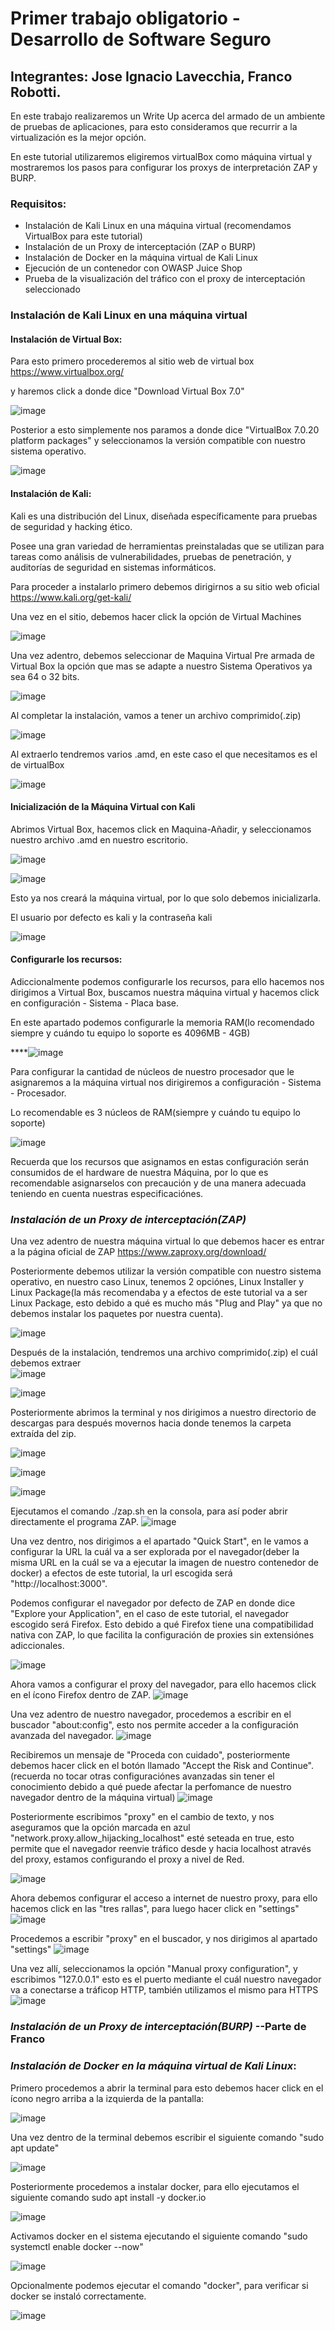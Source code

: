 # Primer trabajo obligatorio - Desarrollo de Software Seguro

## Integrantes: Jose Ignacio Lavecchia, Franco Robotti.

En este trabajo realizaremos un Write Up acerca del armado de un ambiente de pruebas de aplicaciones, para esto consideramos que recurrir a la virtualización es la mejor opción.

En este tutorial utilizaremos eligiremos virtualBox como máquina virtual y mostraremos los pasos para configurar los proxys de interpretación ZAP y BURP.

### **Requisitos:**

- Instalación de Kali Linux en una máquina virtual (recomendamos VirtualBox para este tutorial)
- Instalación de un Proxy de interceptación (ZAP o BURP)
- Instalación de Docker en la máquina virtual de Kali Linux
- Ejecución de un contenedor con OWASP Juice Shop
- Prueba de la visualización del tráfico con el proxy de interceptación seleccionado



### **Instalación de Kali Linux en una máquina virtual**

#### Instalación de Virtual Box:

Para esto primero procederemos al sitio web de virtual box https://www.virtualbox.org/

y haremos click a donde dice "Download Virtual Box 7.0"

![image](https://github.com/user-attachments/assets/b54df357-720f-4645-89ee-aca45c278339)

Posterior a esto simplemente nos paramos a donde dice "VirtualBox 7.0.20 platform packages"  y seleccionamos la versión compatible con nuestro sistema operativo.

![image](https://github.com/user-attachments/assets/87eaace4-8ac2-4355-8bfa-4841a304e53e)

#### Instalación de Kali:

Kali es una distribución del Linux, diseñada específicamente para pruebas de seguridad y hacking ético. 

Posee una gran variedad de herramientas preinstaladas que se utilizan para tareas como análisis de vulnerabilidades, pruebas de penetración, y auditorías de seguridad en sistemas informáticos.

Para proceder a instalarlo primero debemos dirigirnos a su sitio web oficial https://www.kali.org/get-kali/

Una vez en el sitio, debemos hacer click la opción de Virtual Machines

![image](https://github.com/user-attachments/assets/c376983f-c9d6-4a8a-988f-f0b18eaf67d0)

Una vez adentro, debemos seleccionar de Maquina Virtual Pre armada de Virtual Box la opción que mas se adapte a nuestro Sistema Operativos ya sea 64 o 32 bits.

![image](https://github.com/user-attachments/assets/41a9fcf1-3b18-4bd0-9d33-15b838ac71f2)

Al completar la instalación, vamos a tener un archivo comprimido(.zip) 

![image](https://github.com/user-attachments/assets/3de38dee-1fee-4a82-bf49-58392779c6bc)

Al extraerlo tendremos varios .amd, en este caso el que necesitamos es el de virtualBox

![image](https://github.com/user-attachments/assets/1d73b0f7-bcc7-46e1-acc2-67a8d45a619a)


#### Inicialización de la Máquina Virtual con Kali

Abrimos Virtual Box, hacemos click en Maquina-Añadir, y seleccionamos nuestro archivo .amd en nuestro escritorio.

![image](https://github.com/user-attachments/assets/700f8a62-cf46-4789-9885-c9087bbbf10e)

![image](https://github.com/user-attachments/assets/75ad4b8f-79a4-4729-a5dd-5968d55df335)


Esto ya nos creará la máquina virtual, por lo que solo debemos inicializarla.

El usuario por defecto es kali y la contraseña kali

![image](https://github.com/user-attachments/assets/d9792163-138c-4d7e-af2c-fd2f32984640)

#### Configurarle los recursos:

Adiccionalmente podemos configurarle los recursos, para ello hacemos nos dirigimos a Virtual Box, buscamos nuestra máquina virtual y hacemos click en  configuración - Sistema - Placa base.

En este apartado podemos configurarle la memoria RAM(lo recomendado siempre y cuándo tu equipo lo soporte es 4096MB - 4GB)

****![image](https://github.com/user-attachments/assets/db14a967-495d-4ac4-b3a4-a7fd1edb8c9a)

Para configurar la cantidad de núcleos de nuestro procesador que le asignaremos a la máquina virtual nos dirigiremos a  configuración - Sistema - Procesador.

Lo recomendable es 3 núcleos de RAM(siempre y cuándo tu equipo lo soporte)


![image](https://github.com/user-attachments/assets/a5a2ce64-952b-472a-8583-7867b312c61d)


Recuerda que los recursos que asignamos en estas configuración serán consumidos de el hardware de nuestra Máquina, por lo que es recomendable asignarselos con precaución y de una manera adecuada teniendo en cuenta nuestras especificaciónes.

### *Instalación de un Proxy de interceptación(ZAP)*
Una vez adentro de nuestra máquina virtual lo que debemos hacer es entrar a la página oficial de ZAP https://www.zaproxy.org/download/

Posteriormente debemos utilizar la versión compatible con nuestro sistema operativo, en nuestro caso Linux, tenemos 2 opciónes, Linux Installer y Linux Package(la más recomendaba y a efectos de este tutorial va a ser Linux Package, esto debido a qué es mucho más "Plug and Play" ya que no debemos instalar los paquetes por nuestra cuenta).

![image](https://github.com/user-attachments/assets/358b845e-9a91-4195-bfaf-7310fce10fa7) 

Después de la instalación, tendremos una archivo comprimido(.zip) el cuál debemos extraer <br>
![image](https://github.com/user-attachments/assets/d03cf32c-422f-4348-8be4-62c128599acc) 

![image](https://github.com/user-attachments/assets/f29a6a38-2fcf-45bd-9cb1-a36ee3b0d42d)

Posteriormente abrimos la terminal y nos dirigimos a nuestro directorio de descargas para después movernos hacia donde tenemos la carpeta extraída del zip.

![image](https://github.com/user-attachments/assets/764b3b2f-e478-445a-b126-40a75a7210d8)

![image](https://github.com/user-attachments/assets/6b925478-8112-4351-90b7-3cf609fad1e7)

![image](https://github.com/user-attachments/assets/8468ae80-94d8-46cf-a470-43b94d386e54)

Ejecutamos el comando ./zap.sh en la consola, para así poder abrir directamente el programa ZAP.
![image](https://github.com/user-attachments/assets/768b19fc-f968-4331-8e4b-6e9078b333c7)


Una vez dentro, nos dirigimos a el apartado "Quick Start", en le vamos a configurar la URL la cuál va a ser explorada por el navegador(deber la misma URL en la cuál se va a ejecutar la imagen de nuestro contenedor de docker) a efectos de este tutorial, la url escogida será "http://localhost:3000".

Podemos configurar el navegador por defecto de ZAP en donde dice "Explore your Application", en el caso de este tutorial, el navegador escogido será Firefox.
Esto debido a qué Firefox tiene una compatibilidad nativa con ZAP, lo que facilita la configuración de proxies sin extensiónes adiccionales.

![image](https://github.com/user-attachments/assets/0e494dc0-cbf9-417a-b8bb-d9f844fc4bbc)

Ahora vamos a configurar el proxy del navegador, para ello hacemos click en el ícono Firefox dentro de ZAP.
![image](https://github.com/user-attachments/assets/863365d5-c1f6-4464-8680-977d7b3ccb4b)

Una vez adentro de nuestro navegador, procedemos a escribir en el buscador "about:config", esto nos permite acceder a la configuración avanzada del navegador.
![image](https://github.com/user-attachments/assets/a2b6d210-3890-4d00-b4d5-8839132ef7f2)

Recibiremos un mensaje de "Proceda con cuidado", posteriormente debemos hacer click en el botón llamado "Accept the Risk and Continue".(recuerda no tocar otras configuraciónes avanzadas sin tener el conocimiento debido a qué puede afectar la perfomance de nuestro navegador dentro de la máquina virtual)
![image](https://github.com/user-attachments/assets/289a0bcd-5ece-41e9-ba88-54828fb63cbc)

Posteriormente escribimos "proxy" en el cambio de texto, y nos aseguramos que la opción marcada en azul "network.proxy.allow_hijacking_localhost" esté seteada en true, esto permite que el navegador reenvie tráfico desde y hacia localhost através del proxy, estamos configurando el proxy a nivel de Red.

![image](https://github.com/user-attachments/assets/7f50a1cc-5e0c-4b98-a0cb-33c9a4557584)
 
Ahora debemos configurar el acceso a internet de nuestro proxy, para ello hacemos click en las "tres rallas", para luego hacer click en "settings"
![image](https://github.com/user-attachments/assets/bd16f80d-c3a3-4568-8175-8215b356ae00)

Procedemos a escribir "proxy" en el buscador, y nos dirigimos al apartado "settings"
![image](https://github.com/user-attachments/assets/d97b874d-78a0-4d91-b970-aabf3d781f77)

Una vez allí, seleccionamos la opción "Manual proxy configuration", y escribimos "127.0.0.1" esto es el puerto mediante el cuál nuestro navegador va a conectarse a tráficop HTTP, también utilizamos el mismo para HTTPS
![image](https://github.com/user-attachments/assets/99ec7869-1ee9-4fee-8188-85ad15e13faf)




### *Instalación de un Proxy de interceptación(BURP)* --Parte de Franco

### *Instalación de Docker en la máquina virtual de Kali Linux*:

Primero procedemos a abrir la terminal para esto debemos hacer click en el ícono negro arriba a la izquierda de la pantalla:

![image](https://github.com/user-attachments/assets/5a5fff4e-73b7-4dff-a225-a55c9d9135ae)

Una vez dentro de la terminal debemos escribir el siguiente comando "sudo apt update"

![image](https://github.com/user-attachments/assets/49b55109-83a0-4043-9a6a-98f62ee4fd7f)

Posteriormente procedemos a instalar docker, para ello ejecutamos el siguiente comando sudo apt install -y docker.io

![image](https://github.com/user-attachments/assets/9864ee21-860c-4aab-afc8-09e35816c28f)

Activamos docker en el sistema ejecutando el siguiente comando "sudo systemctl enable docker --now"


![image](https://github.com/user-attachments/assets/92d506bd-2ff1-441c-83b8-d431cbe5517f)

Opcionalmente podemos ejecutar el comando "docker", para verificar si docker se instaló correctamente.

![image](https://github.com/user-attachments/assets/1d26020b-102e-423a-9796-4879c08336cc)





